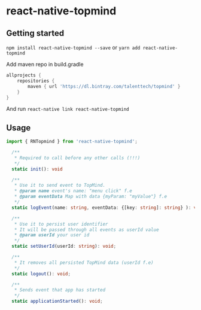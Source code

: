 
# react-native-topmind

## Getting started

`npm install react-native-topmind --save` or `yarn add react-native-topmind`

Add maven repo in build.gradle
```groovy
allprojects {
    repositories {
        maven { url 'https://dl.bintray.com/talenttech/topmind' }
    }
}
```

And run `react-native link react-native-topmind`

## Usage
```typescript
import { RNTopmind } from 'react-native-topmind';

  /**
   * Required to call before any other calls (!!!)
   */
  static init(): void

  /**
   * Use it to send event to TopMind.
   * @param name event's name: "menu click" f.e
   * @param eventData Map with data {myParam: "myValue"} f.e
   */
  static logEvent(name: string, eventData: {[key: string]: string} ): void;

  /**
   * Use it to persist user identifier
   * It will be passed through all events as userId value
   * @param userId your user id
   */
  static setUserId(userId: string): void;

  /**
   * It removes all persisted TopMind data (userId f.e)
   */
  static logout(): void;

  /**
   * Sends event that app has started
   */
  static applicationStarted(): void;
```
